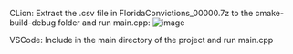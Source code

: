 CLion:
Extract the .csv file in FloridaConvictions_00000.7z to the cmake-build-debug folder and run main.cpp:
![image](https://github.com/user-attachments/assets/af0070ca-11bb-4dc0-bc1c-5fc5915b5312)

VSCode:
Include in the main directory of the project and run main.cpp
